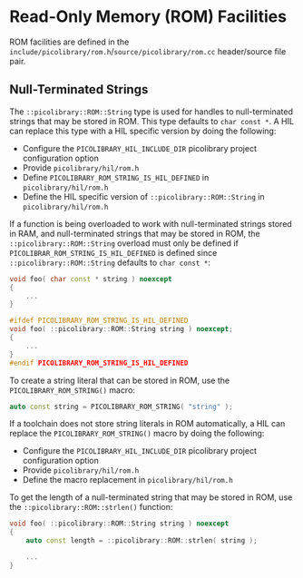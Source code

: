# Read-Only Memory (ROM) Facilities
ROM facilities are defined in the `include/picolibrary/rom.h`/`source/picolibrary/rom.cc`
header/source file pair.

## Null-Terminated Strings
The `::picolibrary::ROM::String` type is used for handles to null-terminated strings that
may be stored in ROM.
This type defaults to `char const *`.
A HIL can replace this type with a HIL specific version by doing the following:
- Configure the `PICOLIBRARY_HIL_INCLUDE_DIR` picolibrary project configuration option
- Provide `picolibrary/hil/rom.h`
- Define `PICOLIBRARY_ROM_STRING_IS_HIL_DEFINED` in `picolibrary/hil/rom.h`
- Define the HIL specific version of `::picolibrary::ROM::String` in
  `picolibrary/hil/rom.h`

If a function is being overloaded to work with null-terminated strings stored in RAM, and
null-terminated strings that may be stored in ROM, the `::picolibrary::ROM::String`
overload must only be defined if `PICOLIBRAR_ROM_STRING_IS_HIL_DEFINED` is defined since
`::picolibrary::ROM::String` defaults to `char const *`:
```c++
void foo( char const * string ) noexcept
{
    ...
}

#ifdef PICOLIBRARY_ROM_STRING_IS_HIL_DEFINED
void foo( ::picolibrary::ROM::String string ) noexcept;
{
    ...
}
#endif PICOLIBRARY_ROM_STRING_IS_HIL_DEFINED
```

To create a string literal that can be stored in ROM, use the `PICOLIBRARY_ROM_STRING()`
macro:
```c++
auto const string = PICOLIBRARY_ROM_STRING( "string" );
```
If a toolchain does not store string literals in ROM automatically, a HIL can replace the
`PICOLIBRARY_ROM_STRING()` macro by doing the following:
- Configure the `PICOLIBRARY_HIL_INCLUDE_DIR` picolibrary project configuration option
- Provide `picolibrary/hil/rom.h`
- Define the macro replacement in `picolibrary/hil/rom.h`

To get the length of a null-terminated string that may be stored in ROM, use the
`::picolibrary::ROM::strlen()` function:
```c++
void foo( ::picolibrary::ROM::String string ) noexcept
{
    auto const length = ::picolibrary::ROM::strlen( string );

    ...
}
```
